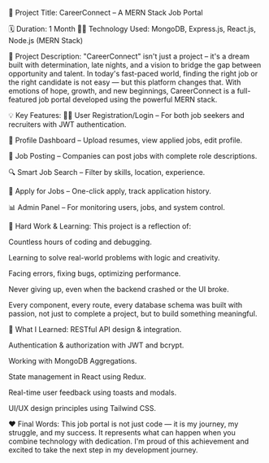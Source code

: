 🚀 Project Title: CareerConnect – A MERN Stack Job Portal

🗓️ Duration: 1 Month
👨‍💻 Technology Used: MongoDB, Express.js, React.js, Node.js (MERN Stack)

📘 Project Description:
"CareerConnect" isn't just a project – it's a dream built with determination, late nights, and a vision to bridge the gap between opportunity and talent.
In today's fast-paced world, finding the right job or the right candidate is not easy — but this platform changes that.
With emotions of hope, growth, and new beginnings, CareerConnect is a full-featured job portal developed using the powerful MERN stack.

💡 Key Features:
🧑‍💼 User Registration/Login – For both job seekers and recruiters with JWT authentication.

📄 Profile Dashboard – Upload resumes, view applied jobs, edit profile.

📝 Job Posting – Companies can post jobs with complete role descriptions.

🔍 Smart Job Search – Filter by skills, location, experience.

📩 Apply for Jobs – One-click apply, track application history.

📊 Admin Panel – For monitoring users, jobs, and system control.

💪 Hard Work & Learning:
This project is a reflection of:

Countless hours of coding and debugging.

Learning to solve real-world problems with logic and creativity.

Facing errors, fixing bugs, optimizing performance.

Never giving up, even when the backend crashed or the UI broke.

Every component, every route, every database schema was built with passion, not just to complete a project, but to build something meaningful.

🧠 What I Learned:
RESTful API design & integration.

Authentication & authorization with JWT and bcrypt.

Working with MongoDB Aggregations.

State management in React using Redux.

Real-time user feedback using toasts and modals.

UI/UX design principles using Tailwind CSS.

❤️ Final Words:
This job portal is not just code — it is my journey, my struggle, and my success. It represents what can happen when you combine technology with dedication. I'm proud of this achievement and excited to take the next step in my development journey.
